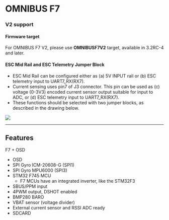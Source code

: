 # OMNIBUS F7

### V2 support
#### Firmware target
For OMNIBUS F7 V2, please use **OMNIBUSF7V2** target, available in 3.2RC-4 and later.

#### ESC Mid Rail and ESC Telemetry Jumper Block
- ESC Mid Rail can be configured either as (a) 5V INPUT rail or (b) ESC telemetry input to UART7_RX(RX7).
- Current sensing uses pin7 of J3 connector. This pin can be used as (c) voltage (0-3V3) encoded current sensor output suitable for input to ADC, or (d) ESC telemetry input to UART7_RX(RX7).
- These functions should be selected with two jumper blocks, as described in the drawing below.

![](https://user-images.githubusercontent.com/14850998/29853571-abed2e8c-8d7b-11e7-81ac-2eaf86052bda.jpg)

---
## Features
F7 + OSD

- OSD
- SPI Gyro ICM-20608-G (SPI1)
- SPI Gyro MPU6000 (SPI3)
- STM32 F745 MCU
  - F7 MCUs have an integrated inverter, like the STM32F3
- SBUS/PPM input
- 4PWM output, DSHOT enabled
- BMP280 BARO
- VBAT sensor (voltage divider)
- External current sensor and RSSI ADC ready
- SDCARD
